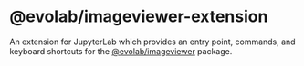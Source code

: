 # @evolab/imageviewer-extension

An extension for JupyterLab which provides an entry point, commands, and keyboard shortcuts for the [@evolab/imageviewer](../imageviewer) package.
